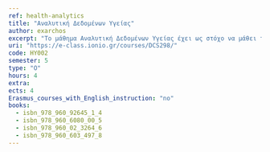 ```yaml
---
ref: health-analytics
title: "Αναλυτική Δεδομένων Υγείας"
author: exarchos
excerpt: "To μάθημα Αναλυτική Δεδομένων Υγείας έχει ως στόχο να μάθει τους φοιτητές θεωρία και πράξη πάνω στην αναλυτική δεδομένων και κυρίως όσον αφορά στα δεδομένα υγείας και ιατρικής. Από τις βασικές έννοιες ανάλυσης δεδομένων υγείας μέχρι το σχεδιασμό τεχνικών και εφαρμογών από πλευράς τεχνολογία λογισμικού, την υλοποίηση τους και την αξιολόγηση τους. Τέλος θα παρουσιαστούν πραγματικά παραδείγματα."
uri: "https://e-class.ionio.gr/courses/DCS298/"
code: ΗΥ002
semester: 5
type: "Ο"
hours: 4
extra: 
ects: 4
Erasmus_courses_with_English_instruction: "no"
books:
  - isbn_978_960_92645_1_4
  - isbn_978_960_6080_00_5
  - isbn_978_960_02_3264_6
  - isbn_978_960_603_497_8
---
```

